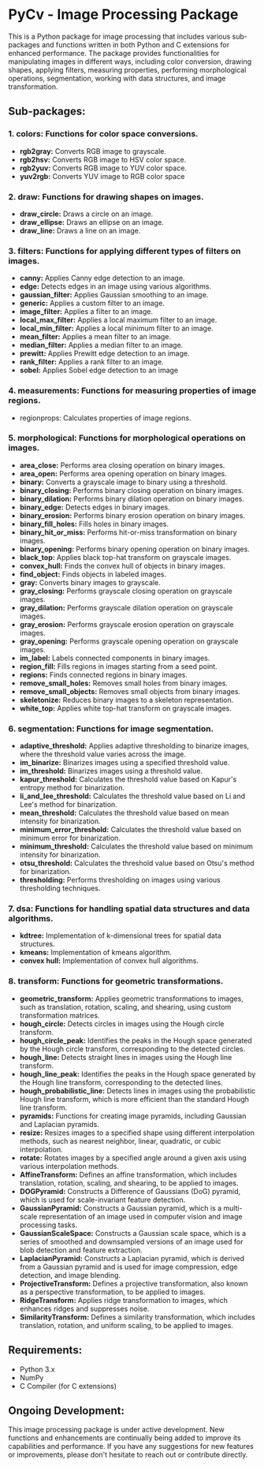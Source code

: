 # PyCv - Image Processing Package

This is a Python package for image processing that includes various sub-packages and 
functions written in both Python and C extensions for enhanced performance. 
The package provides functionalities for manipulating images in different ways, 
including color conversion, drawing shapes, applying filters, measuring properties, 
performing morphological operations, segmentation, working with data structures, 
and image transformation.

## Sub-packages:

### 1. colors: Functions for color space conversions.

* **rgb2gray:** Converts RGB image to grayscale.
* **rgb2hsv:** Converts RGB image to HSV color space.
* **rgb2yuv:** Converts RGB image to YUV color space.
* **yuv2rgb:** Converts YUV image to RGB color space

### 2. draw: Functions for drawing shapes on images.

* **draw_circle:** Draws a circle on an image.
* **draw_ellipse:** Draws an ellipse on an image.
* **draw_line:** Draws a line on an image.

### 3. filters: Functions for applying different types of filters on images.

* **canny:** Applies Canny edge detection to an image.
* **edge:** Detects edges in an image using various algorithms.
* **gaussian_filter:** Applies Gaussian smoothing to an image.
* **generic:** Applies a custom filter to an image.
* **image_filter:** Applies a filter to an image.
* **local_max_filter:** Applies a local maximum filter to an image.
* **local_min_filter:** Applies a local minimum filter to an image.
* **mean_filter:** Applies a mean filter to an image.
* **median_filter:** Applies a median filter to an image.
* **prewitt:** Applies Prewitt edge detection to an image.
* **rank_filter:** Applies a rank filter to an image.
* **sobel:** Applies Sobel edge detection to an image

### 4. measurements: Functions for measuring properties of image regions.

* regionprops: Calculates properties of image regions.

### 5. morphological: Functions for morphological operations on images.

* **area_close:** Performs area closing operation on binary images.
* **area_open:** Performs area opening operation on binary images.
* **binary:** Converts a grayscale image to binary using a threshold.
* **binary_closing:** Performs binary closing operation on binary images.
* **binary_dilation:** Performs binary dilation operation on binary images.
* **binary_edge:** Detects edges in binary images.
* **binary_erosion:** Performs binary erosion operation on binary images.
* **binary_fill_holes:** Fills holes in binary images.
* **binary_hit_or_miss:** Performs hit-or-miss transformation on binary images.
* **binary_opening:** Performs binary opening operation on binary images.
* **black_top:** Applies black top-hat transform on grayscale images.
* **convex_hull:** Finds the convex hull of objects in binary images.
* **find_object:** Finds objects in labeled images.
* **gray:** Converts binary images to grayscale.
* **gray_closing:** Performs grayscale closing operation on grayscale images.
* **gray_dilation:** Performs grayscale dilation operation on grayscale images.
* **gray_erosion:** Performs grayscale erosion operation on grayscale images.
* **gray_opening:** Performs grayscale opening operation on grayscale images.
* **im_label:** Labels connected components in binary images.
* **region_fill:** Fills regions in images starting from a seed point.
* **regions:** Finds connected regions in binary images.
* **remove_small_holes:** Removes small holes from binary images.
* **remove_small_objects:** Removes small objects from binary images.
* **skeletonize:** Reduces binary images to a skeleton representation.
* **white_top:** Applies white top-hat transform on grayscale images.

### 6. segmentation: Functions for image segmentation.

* **adaptive_threshold:** Applies adaptive thresholding to binarize images, where the threshold value varies across the image.
* **im_binarize:** Binarizes images using a specified threshold value.
* **im_threshold:** Binarizes images using a threshold value.
* **kapur_threshold:** Calculates the threshold value based on Kapur's entropy method for binarization.
* **li_and_lee_threshold:** Calculates the threshold value based on Li and Lee's method for binarization.
* **mean_threshold:** Calculates the threshold value based on mean intensity for binarization.
* **minimum_error_threshold:** Calculates the threshold value based on minimum error for binarization.
* **minimum_threshold:** Calculates the threshold value based on minimum intensity for binarization.
* **otsu_threshold:** Calculates the threshold value based on Otsu's method for binarization.
* **thresholding:** Performs thresholding on images using various thresholding techniques.

### 7. dsa: Functions for handling spatial data structures and data algorithms.

* **kdtree:** Implementation of k-dimensional trees for spatial data structures.
* **kmeans:** Implementation of kmeans algorithm.
* **convex hull:** Implementation of convex hull algorithms.

### 8. transform: Functions for geometric transformations.

* **geometric_transform:** Applies geometric transformations to images, such as translation, rotation, scaling, and shearing, using custom transformation matrices.
* **hough_circle:** Detects circles in images using the Hough circle transform.
* **hough_circle_peak:** Identifies the peaks in the Hough space generated by the Hough circle transform, corresponding to the detected circles.
* **hough_line:** Detects straight lines in images using the Hough line transform.
* **hough_line_peak:** Identifies the peaks in the Hough space generated by the Hough line transform, corresponding to the detected lines.
* **hough_probabilistic_line:** Detects lines in images using the probabilistic Hough line transform, which is more efficient than the standard Hough line transform.
* **pyramids:** Functions for creating image pyramids, including Gaussian and Laplacian pyramids.
* **resize:** Resizes images to a specified shape using different interpolation methods, such as nearest neighbor, linear, quadratic, or cubic interpolation.
* **rotate:** Rotates images by a specified angle around a given axis using various interpolation methods.
* **AffineTransform:** Defines an affine transformation, which includes translation, rotation, scaling, and shearing, to be applied to images.
* **DOGPyramid:** Constructs a Difference of Gaussians (DoG) pyramid, which is used for scale-invariant feature detection.
* **GaussianPyramid:** Constructs a Gaussian pyramid, which is a multi-scale representation of an image used in computer vision and image processing tasks.
* **GaussianScaleSpace:** Constructs a Gaussian scale space, which is a series of smoothed and downsampled versions of an image used for blob detection and feature extraction.
* **LaplacianPyramid:** Constructs a Laplacian pyramid, which is derived from a Gaussian pyramid and is used for image compression, edge detection, and image blending.
* **ProjectiveTransform:** Defines a projective transformation, also known as a perspective transformation, to be applied to images.
* **RidgeTransform:** Applies ridge transformation to images, which enhances ridges and suppresses noise.
* **SimilarityTransform:** Defines a similarity transformation, which includes translation, rotation, and uniform scaling, to be applied to images.


## Requirements:
* Python 3.x
* NumPy
* C Compiler (for C extensions)

## Ongoing Development:
This image processing package is under active development. 
New functions and enhancements are continually being added to improve its capabilities and performance. 
If you have any suggestions for new features or improvements, please don't hesitate to reach out or
contribute directly.